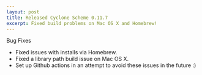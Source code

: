 ```yaml
---
layout: post
title: Released Cyclone Scheme 0.11.7
excerpt: Fixed build problems on Mac OS X and Homebrew!
---
```


Bug Fixes
- Fixed issues with installs via Homebrew.
- Fixed a library path build issue on Mac OS X.
- Set up Github actions in an attempt to avoid these issues in the future :)
